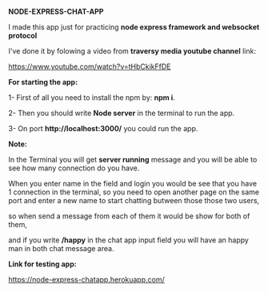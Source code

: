 **NODE-EXPRESS-CHAT-APP**

I made this app just for practicing **node express framework and websocket protocol**

I've done it by folowing a video from **traversy media youtube channel** link:

https://www.youtube.com/watch?v=tHbCkikFfDE


**For starting the app:**

1- First of all you need to install the npm by: **npm i**.

2- Then you should write **Node server** in the terminal to run the app.

3- On port **http://localhost:3000/** you could run the app. 

**Note:**

In the Terminal you will get **server running** message and you will be able to see how many connection do you have.

When you enter name in the field and login you would be see that you have 1 connection in the terminal,
so you need to open another page on the same port and enter a new name to start chatting butween those those two users,

so when send a message from each of them it would be show for both of them,

and if you write **/happy** in the chat app input field you will have an happy man in both chat message area.


**Link for testing app:**

https://node-express-chatapp.herokuapp.com/
